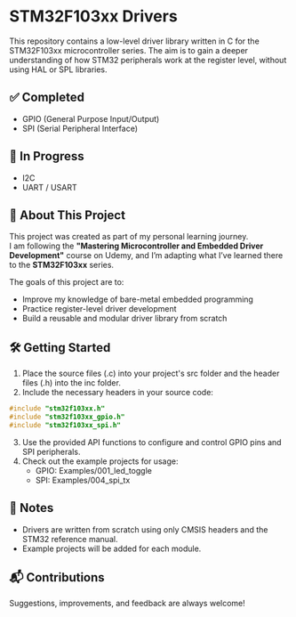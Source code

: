 # STM32F103xx Drivers

This repository contains a low-level driver library written in C for the STM32F103xx microcontroller series. The aim is to gain a deeper understanding of how STM32 peripherals work at the register level, without using HAL or SPL libraries.

## ✅ Completed
- GPIO (General Purpose Input/Output)
- SPI (Serial Peripheral Interface)
## 🔄 In Progress
- I2C
- UART / USART

## 📖 About This Project

This project was created as part of my personal learning journey.  
I am following the **"Mastering Microcontroller and Embedded Driver Development"** course on Udemy, and I’m adapting what I’ve learned there to the **STM32F103xx** series.

The goals of this project are to:
- Improve my knowledge of bare-metal embedded programming  
- Practice register-level driver development  
- Build a reusable and modular driver library from scratch  

## 🛠️ Getting Started

1. Place the source files (.c) into your project's src folder and the header files (.h) into the inc folder.
2. Include the necessary headers in your source code:

```c
#include "stm32f103xx.h"
#include "stm32f103xx_gpio.h"
#include "stm32f103xx_spi.h"
```

3. Use the provided API functions to configure and control GPIO pins and SPI peripherals.
4. Check out the example projects for usage:
   - GPIO: Examples/001_led_toggle
   - SPI: Examples/004_spi_tx
   
## 📌 Notes
- Drivers are written from scratch using only CMSIS headers and the STM32 reference manual.  
- Example projects will be added for each module.

## 📬 Contributions
Suggestions, improvements, and feedback are always welcome!
